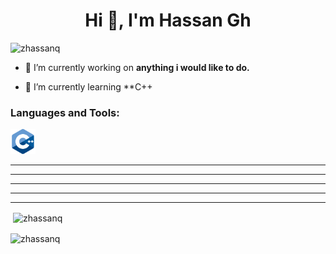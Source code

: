 <h1 align="center">Hi 👋, I'm Hassan Gh</h1>
<p align="left"> <img src="https://komarev.com/ghpvc/?username=zhassanq&label=Profile%20views&color=0e75b6&style=flat" alt="zhassanq" /> </p>

- 🔭 I’m currently working on **anything i would like to do.**

- 🌱 I’m currently learning **C++

<h3 align="left">Languages and Tools:</h3><p align="left"> <a href="https://www.w3schools.com/cpp/" target="_blank" rel="noreferrer"> <img src="https://raw.githubusercontent.com/devicons/devicon/master/icons/cplusplus/cplusplus-original.svg" alt="cplusplus" width="40" height="40"/> </a> <a 

---
---
---
---
---
---

<p>&nbsp;<img align="center" src="https://github-readme-stats.vercel.app/api?username=zhassanq&show_icons=true&locale=en" alt="zhassanq" /></p>

<p><img align="center" src="https://github-readme-streak-stats.herokuapp.com/?user=zhassanq&" alt="zhassanq" /></p>

